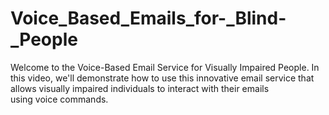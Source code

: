 # Voice_Based_Emails_for-_Blind-_People
Welcome to the Voice-Based Email Service for Visually Impaired People. In this video, we'll demonstrate how to use this innovative email service that allows visually impaired individuals to interact with their emails using voice commands.
